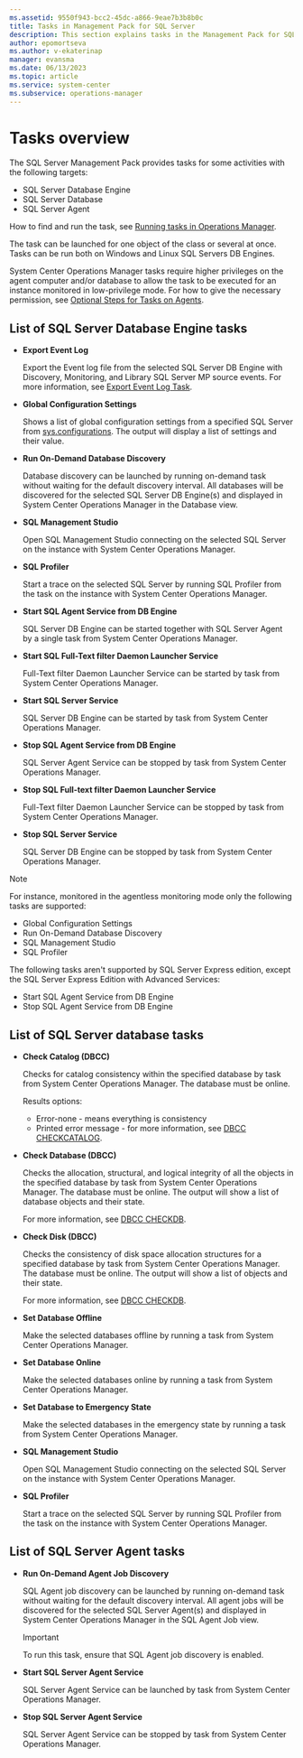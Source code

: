```yaml
---
ms.assetid: 9550f943-bcc2-45dc-a866-9eae7b3b8b0c
title: Tasks in Management Pack for SQL Server
description: This section explains tasks in the Management Pack for SQL Server
author: epomortseva
ms.author: v-ekaterinap
manager: evansma
ms.date: 06/13/2023
ms.topic: article
ms.service: system-center
ms.subservice: operations-manager
---
```


# Tasks overview

The SQL Server Management Pack provides tasks for some activities with the following targets:

- SQL Server Database Engine
- SQL Server Database
- SQL Server Agent

How to find and run the task, see [Running tasks in Operations Manager](manage-running-tasks.md).

The task can be launched for one object of the class or several at once. Tasks can be run both on Windows and Linux SQL Servers DB Engines.

System Center Operations Manager tasks require higher privileges on the agent computer and/or database to allow the task to be executed for an instance monitored in low-privilege mode. For how to give the necessary permission, see [Optional Steps for Tasks on Agents](sql-server-management-pack-low-privilege-monitoring.md#optional-steps-for-tasks-on-agents).

## List of SQL Server Database Engine tasks

- **Export Event Log**

   Export the Event log file from the selected SQL Server DB Engine with Discovery, Monitoring, and Library SQL Server MP source events. For more information, see [Export Event Log Task](sql-server-management-pack-export-event-log-task.md).

- **Global Configuration Settings**

    Shows a list of global configuration settings from a specified SQL Server from [sys.configurations](/sql/relational-databases/system-catalog-views/sys-configurations-transact-sql). The output will display a list of settings and their value.

- **Run On-Demand Database Discovery**

    Database discovery can be launched by running on-demand task without waiting for the default discovery interval. All databases will be discovered for the selected SQL Server DB Engine(s) and displayed in System Center Operations Manager in the Database view.

- **SQL Management Studio**

    Open SQL Management Studio connecting on the selected SQL Server on the instance with System Center Operations Manager.

- **SQL Profiler**

    Start a trace on the selected SQL Server by running SQL Profiler from the task on the instance with System Center Operations Manager.

- **Start SQL Agent Service from DB Engine**

   SQL Server DB Engine can be started together with SQL Server Agent by a single task from System Center Operations Manager.

- **Start SQL Full-Text filter Daemon Launcher Service**
  
   Full-Text filter Daemon Launcher Service can be started by task from System Center Operations Manager.

- **Start SQL Server Service**

    SQL Server DB Engine can be started by task from System Center Operations Manager.

- **Stop SQL Agent Service from DB Engine**

   SQL Server Agent Service can be stopped by task from System Center Operations Manager.

- **Stop SQL Full-text filter Daemon Launcher Service**
  
    Full-Text filter Daemon Launcher Service can be stopped by task from System Center Operations Manager.

- **Stop SQL Server Service**

    SQL Server DB Engine can be stopped by task from System Center Operations Manager.

> [!NOTE]
> For instance, monitored in the agentless monitoring mode only the following tasks are supported:
>
> - Global Configuration Settings
> - Run On-Demand Database Discovery
> - SQL Management Studio
> - SQL Profiler
>
> The following tasks aren't supported by SQL Server Express edition, except the SQL Server Express Edition with Advanced Services:
>
> - Start SQL Agent Service from DB Engine
> - Stop SQL Agent Service from DB Engine

## List of SQL Server database tasks

- **Check Catalog (DBCC)**

    Checks for catalog consistency within the specified database by task from System Center Operations Manager. The database must be online.

    Results options:
  - Error-none - means everything is consistency
  - Printed error message - for more information, see [DBCC CHECKCATALOG](/sql/t-sql/database-console-commands/dbcc-checkcatalog-transact-sql).
  
- **Check Database (DBCC)**

    Checks the allocation, structural, and logical integrity of all the objects in the specified database by task from System Center Operations Manager. The database must be online. The output will show a list of database objects and their state.

    For more information, see [DBCC CHECKDB](/sql/t-sql/database-console-commands/dbcc-checkdb-transact-sql).

- **Check Disk (DBCC)**

    Checks the consistency of disk space allocation structures for a specified database by task from System Center Operations Manager. The database must be online. The output will show a list of objects and their state.

    For more information, see [DBCC CHECKDB](/sql/t-sql/database-console-commands/dbcc-checkdb-transact-sql).

- **Set Database Offline**

    Make the selected databases offline by running a task from System Center Operations Manager.

- **Set Database Online**
  
    Make the selected databases online by running a task from System Center Operations Manager.

- **Set Database to Emergency State**

    Make the selected databases in the emergency state by running a task from System Center Operations Manager.

- **SQL Management Studio**

    Open SQL Management Studio connecting on the selected SQL Server on the instance with System Center Operations Manager.

- **SQL Profiler**

    Start a trace on the selected SQL Server by running SQL Profiler from the task on the instance with System Center Operations Manager.

## List of SQL Server Agent tasks

- **Run On-Demand Agent Job Discovery**

    SQL Agent job discovery can be launched by running on-demand task without waiting for the default discovery interval. All agent jobs will be discovered for the selected SQL Server Agent(s) and displayed in System Center Operations Manager in the SQL Agent Job view.

    >[!IMPORTANT]
    >To run this task, ensure that SQL Agent job discovery is enabled.

- **Start SQL Server Agent Service**

    SQL Server Agent Service can be launched by task from System Center Operations Manager.

- **Stop SQL Server Agent Service**

    SQL Server Agent Service can be stopped by task from System Center Operations Manager.
